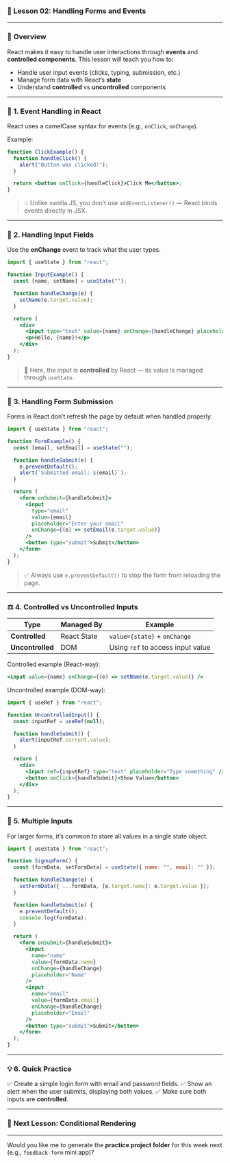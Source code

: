 ### 📘 **Lesson 02: Handling Forms and Events**

---

### 🧠 **Overview**

React makes it easy to handle user interactions through **events** and **controlled components**.
This lesson will teach you how to:

* Handle user input events (clicks, typing, submission, etc.)
* Manage form data with React’s **state**
* Understand **controlled** vs **uncontrolled** components

---

### 🎯 **1. Event Handling in React**

React uses a camelCase syntax for events (e.g., `onClick`, `onChange`).

Example:

```jsx
function ClickExample() {
  function handleClick() {
    alert("Button was clicked!");
  }

  return <button onClick={handleClick}>Click Me</button>;
}
```

> 💡 Unlike vanilla JS, you don’t use `addEventListener()` — React binds events directly in JSX.

---

### 🎨 **2. Handling Input Fields**

Use the **onChange** event to track what the user types.

```jsx
import { useState } from "react";

function InputExample() {
  const [name, setName] = useState("");

  function handleChange(e) {
    setName(e.target.value);
  }

  return (
    <div>
      <input type="text" value={name} onChange={handleChange} placeholder="Enter your name" />
      <p>Hello, {name}!</p>
    </div>
  );
}
```

> 🧩 Here, the input is **controlled** by React — its value is managed through `useState`.

---

### 🧾 **3. Handling Form Submission**

Forms in React don’t refresh the page by default when handled properly.

```jsx
import { useState } from "react";

function FormExample() {
  const [email, setEmail] = useState("");

  function handleSubmit(e) {
    e.preventDefault();
    alert(`Submitted email: ${email}`);
  }

  return (
    <form onSubmit={handleSubmit}>
      <input
        type="email"
        value={email}
        placeholder="Enter your email"
        onChange={(e) => setEmail(e.target.value)}
      />
      <button type="submit">Submit</button>
    </form>
  );
}
```

> ✅ Always use `e.preventDefault()` to stop the form from reloading the page.

---

### ⚖️ **4. Controlled vs Uncontrolled Inputs**

| Type             | Managed By  | Example                           |
| ---------------- | ----------- | --------------------------------- |
| **Controlled**   | React State | `value={state}` + `onChange`      |
| **Uncontrolled** | DOM         | Using `ref` to access input value |

Controlled example (React-way):

```jsx
<input value={name} onChange={(e) => setName(e.target.value)} />
```

Uncontrolled example (DOM-way):

```jsx
import { useRef } from "react";

function UncontrolledInput() {
  const inputRef = useRef(null);

  function handleSubmit() {
    alert(inputRef.current.value);
  }

  return (
    <div>
      <input ref={inputRef} type="text" placeholder="Type something" />
      <button onClick={handleSubmit}>Show Value</button>
    </div>
  );
}
```

---

### 🧩 **5. Multiple Inputs**

For larger forms, it’s common to store all values in a single state object.

```jsx
import { useState } from "react";

function SignupForm() {
  const [formData, setFormData] = useState({ name: "", email: "" });

  function handleChange(e) {
    setFormData({ ...formData, [e.target.name]: e.target.value });
  }

  function handleSubmit(e) {
    e.preventDefault();
    console.log(formData);
  }

  return (
    <form onSubmit={handleSubmit}>
      <input
        name="name"
        value={formData.name}
        onChange={handleChange}
        placeholder="Name"
      />
      <input
        name="email"
        value={formData.email}
        onChange={handleChange}
        placeholder="Email"
      />
      <button type="submit">Submit</button>
    </form>
  );
}
```

---

### 💡 **6. Quick Practice**

✅ Create a simple login form with email and password fields.
✅ Show an alert when the user submits, displaying both values.
✅ Make sure both inputs are **controlled**.

---

### 🧭 **Next Lesson:** Conditional Rendering

---

Would you like me to generate the **practice project folder** for this week next (e.g., `feedback-form` mini app)?
